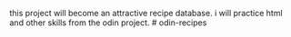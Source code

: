 this project will become an attractive recipe database. i will practice html and other skills from the odin project. # odin-recipes
